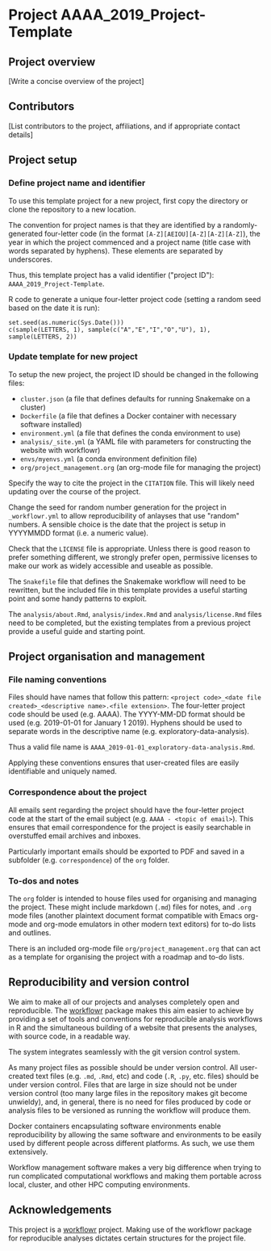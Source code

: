 # Project AAAA_2019_Project-Template

## Project overview

[Write a concise overview of the project]

## Contributors

[List contributors to the project, affiliations, and if appropriate contact details]

## Project setup

### Define project name and identifier

To use this template project for a new project, first copy the directory or clone the repository to a new location.

The convention for project names is that they are identified by a randomly-generated four-letter code (in the format `[A-Z][AEIOU][A-Z][A-Z][A-Z]`), the year in which the project commenced and a project name (title case with words separated by hyphens). These elements are separated by underscores.

Thus, this template project has a valid identifier ("project ID"): `AAAA_2019_Project-Template`.

R code to generate a unique four-letter project code (setting a random seed based on the date it is run):
```
set.seed(as.numeric(Sys.Date()))
c(sample(LETTERS, 1), sample(c("A","E","I","O","U"), 1), sample(LETTERS, 2))
```

### Update template for new project

To setup the new project, the project ID should be changed in the following files:
* `cluster.json` (a file that defines defaults for running Snakemake on a cluster)
* `Dockerfile` (a file that defines a Docker container with necessary software installed)
* `environment.yml` (a file that defines the conda environment to use)
* `analysis/_site.yml` (a YAML file with parameters for constructing the website with workflowr)
* `envs/myenvs.yml` (a conda environment definition file)
* `org/project_management.org` (an org-mode file for managing the project)

Specify the way to cite the project in the `CITATION` file. This will likely need updating over the course of the project.

Change the seed for random number generation for the project in `_workflowr.yml` to allow reproducibility of anlayses that use "random" numbers. A sensible choice is the date that the project is setup in YYYYMMDD format (i.e. a numeric value).

Check that the `LICENSE` file is appropriate. Unless there is good reason to prefer something different, we strongly prefer open, permissive licenses to make our work as widely accessible and useable as possible.

The `Snakefile` file that defines the Snakemake workflow will need to be rewritten, but the included file in this template provides a useful starting point and some handy patterns to exploit.

The `analysis/about.Rmd`, `analysis/index.Rmd` and `analysis/license.Rmd` files need to be completed, but the existing templates from a previous project provide a useful guide and starting point.

## Project organisation and management

### File naming conventions

Files should have names that follow this pattern: `<project code>_<date file created>_<descriptive name>.<file extension>`. The four-letter project code should be used (e.g. AAAA). The YYYY-MM-DD format should be used (e.g. 2019-01-01 for January 1 2019). Hyphens should be used to separate words in the descriptive name (e.g. exploratory-data-analysis). 

Thus a valid file name is `AAAA_2019-01-01_exploratory-data-analysis.Rmd`.

Applying these conventions ensures that user-created files are easily identifiable and uniquely named.

### Correspondence about the project

All emails sent regarding the project should have the four-letter project code at the start of the email subject (e.g. `AAAA - <topic of email>`). This ensures that email correspondence for the project is easily searchable in overstuffed email archives and inboxes.

Particularly important emails should be exported to PDF and saved in a subfolder (e.g. `correspondence`) of the `org` folder.

### To-dos and notes

The `org` folder is intended to house files used for organising and managing the project. These might include markdown (`.md`) files for notes, and `.org` mode files (another plaintext document format compatible with Emacs org-mode and org-mode emulators in other modern text editors) for to-do lists and outlines.

There is an included org-mode file `org/project_management.org` that can act as a template for organising the project with a roadmap and to-do lists.

## Reproducibility and version control

We aim to make all of our projects and analyses completely open and reproducible. The [workflowr][] package makes this aim easier to achieve by providing a set of tools and conventions for reproducible analysis workflows in R and the simultaneous building of a website that presents the analyses, with source code, in a readable way. 

The system integrates seamlessly with the git version control system.

As many project files as possible should be under version control. All user-created text files (e.g. `.md`, `.Rmd`, etc) and code (`.R`, `.py`, etc. files) should be under version control. Files that are large in size should not be under version control (too many large files in the repository makes git become unwieldy), and, in general, there is no need for files produced by code or analysis files to be versioned as running the workflow will produce them.

Docker containers encapsulating software environments enable reproducibility by allowing the same software and environments to be easily used by different people across different platforms. As such, we use them extensively.

Workflow management software makes a very big difference when trying to run complicated computational workflows and making them portable across local, cluster, and other HPC computing environments.

## Acknowledgements

This project is a [workflowr][] project. Making use of the workflowr package for reproducible analyses dictates certain structures for the project file.

[workflowr]: https://github.com/jdblischak/workflowr
